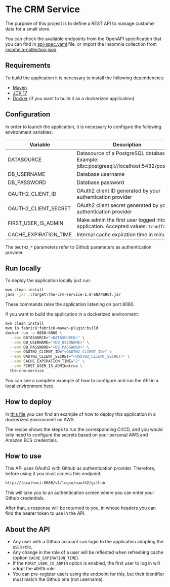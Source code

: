 # The CRM Service

The purpose of this project is to define a REST API to manage customer data for a small store.

You can check the available endpoints from the OpenAPI specification that you can find in [api-spec.yaml](./src/main/resources/api-spec.yaml) file, or import the Insomnia collection from [insomnia-collection.json](./insomnia-collection.json).

## Requirements

To build the application it is necessary to install the following dependencies:

- [Maven](https://maven.apache.org/)
- [JDK 17](https://openjdk.org/projects/jdk/17/)
- [Docker](https://www.docker.com/) (if you want to build it as a dockerized application)

## Configuration

In order to launch the application, it is necessary to configure the following environment variables:

| Variable               | Description                                                                             |
|------------------------|-----------------------------------------------------------------------------------------|
| DATASOURCE             | Datasource of a PostgreSQL database. Example: jdbc:postgresql://localhost:5432/postgres |
| DB_USERNAME            | Database username                                                                       |
| DB_PASSWORD            | Database password                                                                       |
| OAUTH2_CLIENT_ID       | OAuth2 client ID generated by your authentication provider                              |
| OAUTH2_CLIENT_SECRET   | OAuth2 client secret generated by your authentication provider                          |
| FIRST_USER_IS_ADMIN    | Make admin the first user logged into the application. Accepted values: `true`/`false`. |
| CACHE_EXPIRATION_TIME  | Internal cache expiration time in minutes                                               | 

The `OAUTH2_*` parameters refer to Github parameters as authentication provider.

## Run locally

To deploy the application locally just run:

```bash
mvn clean install
java -jar .\target\the-crm-service-1.0-SNAPSHOT.jar
```
These commands raise the application listening on port 8080. 

If you want to build the application in a dockerized environment:
```bash
mvn clean install
mvn io.fabric8:fabric8-maven-plugin:build
docker run -p 8080:8080 \
  --env DATASOURCE="<DATASOURCE>" \
  --env DB_USERNAME="<DB_USERNAME>" \
  --env DB_PASSWORD="<DB_PASSWORD>" \
  --env OAUTH2_CLIENT_ID="<OAUTH2_CLIENT_ID>" \
  --env OAUTH2_CLIENT_SECRET="<OAUTH2_CLIENT_SECRET>" \
  --env CACHE_EXPIRATION_TIME="2" \
  --env FIRST_USER_IS_ADMIN=true \
  the-crm-service
```

You can see a complete example of how to configure and run the API in a local environment [here](./.github/docs/EXAMPLE.md).

## How to deploy

In [this file](./.github/workflows/cicd.yml) you can find an example of how to deploy this application in a dockerized environment on AWS. 

The recipe shows the steps to run the corresponding CI/CD, and you would only need to configure the secrets based on your personal AWS and Amazon ECS credentials.

## How to use 

This API uses OAuth2 with Github as authentication provider. Therefore, before using it you must access this endpoint:

``` bash
http://localhost:8080/v1/login/oauth2/github
```

This will take you to an authentication screen where you can enter your Github credentials. 

After that, a response will be returned to you, in whose headers you can find the bearer token to use in the API.

## About the API

- Any user with a Github account can login to the application adopting the `USER` role.
- Any change in the role of a user will be reflected when refreshing cache (option `CACHE_EXPIRATION_TIME`).
- If the `FIRST_USER_IS_ADMIN` option is enabled, the first user to log in will adopt the `ADMIN` role.
- You can pre-register users using the endpoint for this, but their identifier must match the Github one (not username).
